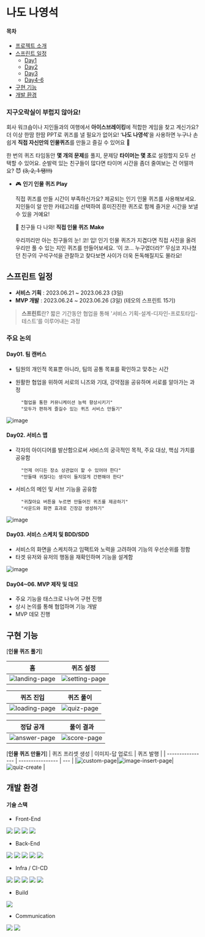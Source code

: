 # 나도 나영석

#### 목차
- [프로젝트 소개](#지구오락실이-부럽지-않아요)
- [스프린트 일정](#스프린트-일정)
    - [Day1](#day01-팀-캔버스)
    - [Day2](#day02-서비스-맵)
    - [Day3](#day03-서비스-스케치-및-bddsdd)
    - [Day4-6](#day0406-mvp-제작-및-데모)
- [구현 기능](#구현-기능)
- [개발 환경](#개발-환경)


### 지구오락실이 부럽지 않아요!
회사 워크숍이나 지인들과의 여행에서 **아이스브레이킹**에 적합한 게임을 찾고 계신가요?  더 이상 한땀 한땀 PPT로 퀴즈를 낼 필요가 없어요! ‘**나도 나영석**’을 사용하면 누구나 손쉽게 **직접 자신만의 인물퀴즈**를 만들고 즐길 수 있어요 🙂

한 번의 퀴즈 타임동안 **몇 개의 문제**를 풀지, 문제당 **타이머는 몇 초**로 설정할지 모두 선택할 수 있어요. 순발력 있는 친구들이 많다면 타이머 시간을 좀더 줄여보는 건 어떨까요? 😈  ~~(3, 2, 1 땡!!!)~~


* 🎮 **인기 인물 퀴즈 Play**

  직접 퀴즈를 만들 시간이 부족하신가요?  제공되는 인기 인물 퀴즈를 사용해보세요. 지인들이 알 만한 카테고리를 선택하여 흥미진진한 퀴즈로 함께 즐거운 시간을 보낼 수 있을 거예요!

  💯 친구들 다 나와! **직접  인물 퀴즈** **Make**

  우리끼리만 아는 친구들의 눈! 코! 입! 인기 인물 퀴즈가 지겹다면 직접 사진을 올려 우리만 풀 수 있는 지인 퀴즈를 만들어보세요. ‘이 코… 누구였더라?’ 무심코 지나쳤던 친구의 구석구석을 관찰하고 찾다보면 사이가 더욱 돈독해질지도 몰라요!



## 스프린트 일정

- **서비스 기획**  : 2023.06.21 ~ 2023.06.23 (3일)
- **MVP 개발** : 2023.06.24 ~ 2023.06.26 (3일)
  (테오의 스프린트 15기)
> **스프린트**란? 짧은 기간동안 협업을 통해 '서비스 기획-설계-디자인-프로토타입-테스트’를 이루어내는 과정

### 주요 논의
#### Day01. 팀 캔버스
- 팀원의 개인적 목표뿐 아니라, 팀의 공통 목표를 확인하고 맞추는 시간
- 원활한 협업을 위하여 서로의 니즈와 기대, 강약점을 공유하며 서로를 알아가는 과정

        "협업을 통한 커뮤니케이션 능력 향상시키기"
        "모두가 편하게 즐길수 있는 퀴즈 서비스 만들기"

![image](https://github.com/NaYeongSeokGame/ImNayeoungSeokToo-client/assets/111723390/3740e5cd-5657-47f2-a72f-574d8859b10e)



#### Day02. 서비스 맵
* 각자의 아이디어를 발산함으로써 서비스의 궁극적인 목적, 주요 대상, 핵심 가치를 공유함

        "언제 어디든 장소 상관없이 할 수 있어야 한다"
        "만들때 귀찮다는 생각이 들지않게 간편해야 한다"

* 서비스의 메인 및 서브 기능을 공유함

        "귀찮아요 버튼을 누르면 만들어진 퀴즈를 제공하기"
        "사운드와 화면 효과로 긴장감 생성하기"
![image](https://github.com/NaYeongSeokGame/ImNayeoungSeokToo-client/assets/111723390/4f7ac470-212c-4bf1-a2eb-f8a1e2abd4a9)


#### Day03. 서비스 스케치 및 BDD/SDD
* 서비스의 화면을 스케치하고 임팩트와 노력을 고려하여 기능의 우선순위를 정함
* 타겟 유저와 유저의 행동을 재확인하며 기능을 설계함

![image](https://github.com/NaYeongSeokGame/ImNayeoungSeokToo-client/assets/111723390/ccb0e5ed-9847-4aeb-a283-f5555e9e1d9e)


#### Day04~06. MVP 제작 및 데모
* 주요 기능을 태스크로 나누어 구현 진행
* 상시 논의를 통해 협업하며 기능 개발
* MVP 데모 진행


## 구현 기능
[**인물 퀴즈 풀기**]


| 홈 | 퀴즈 설정 |
| ------- | -------------- |
|![landing-page](https://github.com/NaYeongSeokGame/ImNayeoungSeokToo-client/assets/111723390/c1a62265-ec91-4dad-80cd-334551c583a4)     |![setting-page](https://github.com/NaYeongSeokGame/ImNayeoungSeokToo-client/assets/111723390/9b2ce86a-57df-4df2-ba3e-20dfd0c78dc0)            |

| 퀴즈 진입 | 퀴즈 풀이 |
| -------- | -------- |
|![loading-page](https://github.com/NaYeongSeokGame/ImNayeoungSeokToo-client/assets/111723390/dbaf3262-e9fe-4f6c-b481-809258662e0e)      |![quiz-page](https://github.com/NaYeongSeokGame/ImNayeoungSeokToo-client/assets/111723390/dbda77a8-b34e-4ee6-8cc9-b3155d4242d8)      |

| 정답 공개  | 풀이 결과  |
| -------- | -------- |
|![answer-page](https://github.com/NaYeongSeokGame/ImNayeoungSeokToo-client/assets/111723390/61ba6c3c-4118-4866-9199-73b38efe4ccb)      |![score-page](https://github.com/NaYeongSeokGame/ImNayeoungSeokToo-client/assets/111723390/b38f1726-08db-47e4-ae57-fca031b44103)      |

[**인물 퀴즈 만들기**]
| 퀴즈 프리셋 생성 | 이미지-답 업로드 | 퀴즈 발행    |
| ---------------- | ---------------- | --- |
|![custom-page](https://github.com/NaYeongSeokGame/ImNayeoungSeokToo-client/assets/111723390/1dfdd043-0a16-4200-bf97-f81cca68b435)|![image-insert-page](https://github.com/NaYeongSeokGame/ImNayeoungSeokToo-client/assets/111723390/58731630-1809-4164-a604-313b2d35168e)|![quiz-create](https://github.com/NaYeongSeokGame/ImNayeoungSeokToo-client/assets/111723390/5d76e264-1bcf-4a78-bccb-3ee73c499713) |





## 개발 환경

#### 기술 스택

- Front-End
<div style="margin-bottom: 10px">
    <img src="https://img.shields.io/badge/React-61DAFB?style=for-the-badge&logo=React&logoColor=black">
    <img src="https://img.shields.io/badge/TypeScript-3178C6?style=for-the-badge&logo=TypeScript&logoColor=white">
    <img src="https://img.shields.io/badge/styledcomponents-DB7093?style=for-the-badge&logo=styledcomponents&logoColor=white">
    <img src="https://img.shields.io/badge/reactquery-FF4154?style=for-the-badge&logo=reactquery&logoColor=white">
</div>

- Back-End
<div style="margin-bottom: 10px">
    <img src="https://img.shields.io/badge/express-000000?style=for-the-badge&logo=express&logoColor=white">
    <img src="https://img.shields.io/badge/redis-DC382D?style=for-the-badge&logo=redis&logoColor=white">
    <img src="https://img.shields.io/badge/mongoose-880000?style=for-the-badge&logo=mongoose&logoColor=white">
    <img src="https://img.shields.io/badge/mysql-4479A1?style=for-the-badge&logo=mysql&logoColor=white">
    <img src="https://img.shields.io/badge/mongodb-47A248?style=for-the-badge&logo=mongodb&logoColor=white">
</div>

- Infra / CI-CD
<div style="margin-bottom: 10px">
    <img src="https://img.shields.io/badge/githubactions-2088FF?style=for-the-badge&logo=githubactions&logoColor=white">
    <img src="https://img.shields.io/badge/aws ec2-FF9900?style=for-the-badge&logo=amazonec2&logoColor=white">
    <img src="https://img.shields.io/badge/aws s3-569A31?style=for-the-badge&logo=amazons3&logoColor=white">
    <img src="https://img.shields.io/badge/AWS CloudFront-0033FF?style=for-the-badge&logo=amazonaws&logoColor=white">
    <img src="https://img.shields.io/badge/AWS CodeDeploy-CA4245?style=for-the-badge&logo=amazonaws&logoColor=white">

- Build
<div style="margin-bottom: 10px">
    <img src="https://img.shields.io/badge/vite-646CFF?style=for-the-badge&logo=vite&logoColor=white">
</div>

- Communication
<div style="margin-bottom: 10px">
    <img src="https://img.shields.io/badge/figma-F24E1E?style=for-the-badge&logo=figma&logoColor=white">
    <img src="https://img.shields.io/badge/discord-5865F2?style=for-the-badge&logo=discord&logoColor=white">
</div>

##
